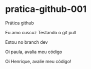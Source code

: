 # pratica-github-001
Prática github

Eu amo cuscuz
Testando o git pull

Estou no branch dev

Oi paula, avalia meu código

Oi Henrique, avalie meu código!